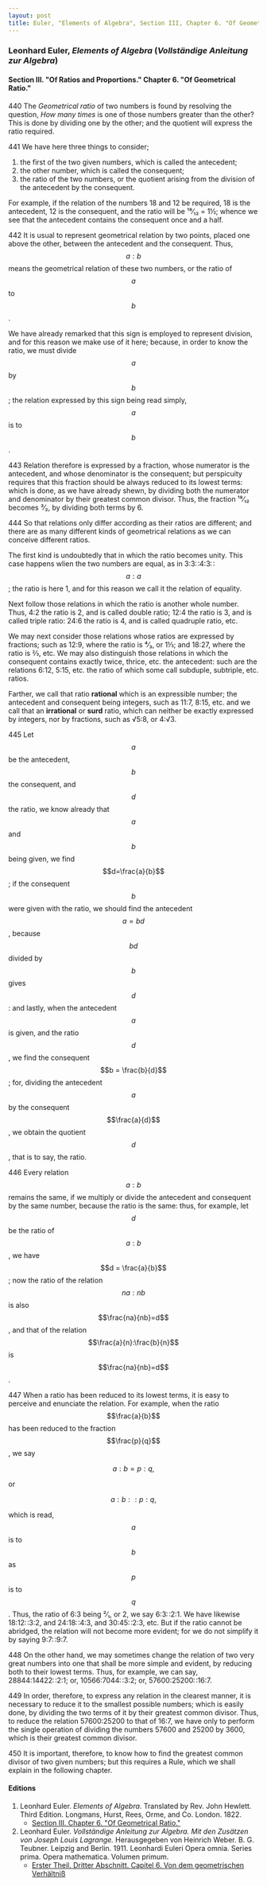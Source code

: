```yaml
---
layout: post
title: Euler, "Elements of Algebra", Section III, Chapter 6. "Of Geometrical Ratio."
---
```


### Leonhard Euler, *Elements of Algebra* (*Vollständige Anleitung zur Algebra*)

#### Section III. "Of Ratios and Proportions." Chapter 6. "Of Geometrical Ratio."

<span class="art">440</span> The *Geometrical ratio* of two numbers is found by
resolving the question, *How many times* is one of those
numbers greater than the other? This is done by dividing
one by the other; and the quotient will express the ratio
required.

<span class="art">441</span> We have here three things to consider; 

1. the first of the two given numbers, which is called the antecedent;
2. the other number, which is called the consequent;
3. the ratio of the two numbers, or the quotient arising from the division of the antecedent by the consequent.

For example, if the relation of the numbers 18 and 12 be required, 18 is the antecedent,
12 is the consequent, and the
ratio will be ¹⁸⁄₁₂ = 1½; whence we see that the antecedent
contains the consequent once and a half.

<span class="art">442</span> It is usual to represent geometrical relation by two
points, placed one above the other, between the antecedent
and the consequent. Thus, $$a:b$$ means the geometrical
relation of these two numbers, or the ratio of $$a$$ to $$b$$.

We have already remarked that this sign is employed to
represent division, and for this reason we make use of it
here; because, in order to know the ratio, we must divide
$$a$$ by $$b$$; the relation expressed by this sign being read
simply, $$a$$ is to $$b$$.

<span class="art">443</span> Relation therefore is expressed by a fraction, whose
numerator is the antecedent, and whose denominator is the
consequent; but perspicuity requires that this fraction
should be always reduced to its lowest terms: which is
done, as we have already shewn, by dividing both the
numerator and denominator by their greatest common divisor.
Thus, the fraction ¹⁸⁄₁₂ becomes ³⁄₂, by dividing both
terms by 6.

<span class="art">444</span> So that relations only differ according as their ratios
are different; and there are as many different kinds of geometrical relations
as we can conceive different ratios.

The first kind is undoubtedly that in which the ratio
becomes unity. This case happens wlien the two numbers
are equal, as in 3:3∷4:3∷$$a:a$$;
the ratio is here 1,
and for this reason we call it the relation of equality.

Next follow those relations in which the ratio is another
whole number. Thus, 4:2 the ratio is 2, and is called
double ratio; 12:4 the ratio is 3, and is called triple ratio:
24:6 the ratio is 4, and is called quadruple ratio, etc.

We may next consider those relations whose ratios are
expressed by fractions; such as 12:9, where the ratio is ⁴⁄₃,
or 1⅓; and 18:27, where the ratio is ⅔, etc. We may also
distinguish those relations in which the consequent contains
exactly twice, thrice, etc. the antecedent: such are the relations
6:12, 5:15, etc. the ratio of which some call subduple, subtriple, etc. ratios.

Farther, we call that ratio **rational** which is an expressible
number; the antecedent and consequent being integers, such
as 11:7, 8:15, etc. and we call that an **irrational** or **surd**
ratio, which can neither be exactly expressed by integers, nor
by fractions, such as √5:8, or 4:√3.

<span class="art">445</span> Let $$a$$ be the antecedent, $$b$$ the consequent, and $$d$$
the ratio, we know already that $$a$$ and $$b$$ being given, we
find $$d=\frac{a}{b}$$;
if the consequent $$b$$ were given with the ratio,
we should find the antecedent $$a = bd$$, because $$bd$$ divided
by $$b$$ gives $$d$$: and lastly, when the antecedent $$a$$ is given, and
the ratio $$d$$, we find the consequent $$b = \frac{b}{d}$$; for, dividing
the antecedent $$a$$ by the consequent $$\frac{a}{d}$$, we obtain the quotient $$d$$,
that is to say, the ratio.

<span class="art">446</span> Every relation $$a:b$$ remains the same, if we multiply or divide
the antecedent and consequent by the same
number, because the ratio is the same: thus, for example,
let $$d$$ be the ratio of $$a:b$$, we have $$d = \frac{a}{b}$$; now the ratio
of the relation $$na : nb$$ is also $$\frac{na}{nb}=d$$, and that of the relation
$$\frac{a}{n}:\frac{b}{n}$$ is $$\frac{na}{nb}=d$$.


<span class="art">447</span> When a ratio has been reduced to its lowest terms,
it is easy to perceive and enunciate the relation. For example, when the ratio
$$\frac{a}{b}$$ has been reduced to the fraction $$\frac{p}{q}$$,
we say

$$a : b = p : q,$$

or

$$a : b :: p : q,$$

which is read, $$a$$ is
to $$b$$ as $$p$$ is to $$q$$. Thus, the ratio of 6:3 being ²⁄₁, or 2, we
say 6:3∷2:1. We have likewise 18:12∷3:2, and
24:18∷4:3, and 30:45∷2:3, etc. But if the ratio
cannot be abridged, the relation will not become more evident;
for we do not simplify it by saying 9:7∷9:7.

<span class="art">448</span> On the other hand, we may sometimes change the
relation of two very great numbers into one that shall be
more simple and evident, by reducing both to their lowest
terms. Thus, for example, we can say, 28844:14422∷2:1;
or, 10566:7044∷3:2; or, 57600:25200∷16:7.

<span class="art">449</span> In order, therefore, to express any relation in the
clearest manner, it is necessary to reduce it to the smallest
possible numbers; which is easily done, by dividing the two
terms of it by their greatest common divisor. Thus, to reduce the
relation 57600:25200 to that of 16:7, we have
only to perform the single operation of dividing the numbers
57600 and 25200 by 3600, which is their greatest common divisor.

<span class="art">450</span> It is important, therefore, to know how to find the
greatest common divisor of two given numbers; but this
requires a Rule, which we shall explain in the following
chapter.


#### Editions

1. Leonhard Euler. *Elements of Algebra*. Translated by Rev. John Hewlett. Third Edition. Longmans, Hurst, Rees, Orme, and Co. London. 1822.
    - [Section III. Chapter 6. "Of Geometrical Ratio."](/assets/euler/en/III-6.pdf)
2. Leonhard Euler. *Vollständige Anleitung zur Algebra. Mit den Zusätzen von Joseph Louis Lagrange.* Herausgegeben von Heinrich Weber. B. G. Teubner. Leipzig and Berlin. 1911. Leonhardi Euleri Opera omnia. Series prima. Opera mathematica. Volumen primum.
    - [Erster Theil. Dritter Abschnitt. Capitel 6. Von dem geometrischen Verhältniß](/assets/euler/de/I-III-6.pdf)
